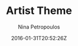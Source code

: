 ---
title: "Artist Theme"
github: https://github.com/ninapetrop/Artist-Theme
demo: http://ninapetrop.github.io/Artist-Theme/
author: Nina Petropoulos

ssg:
  - Jekyll
cms:
  - No Cms
date: 2016-01-31T20:52:26Z
github_branch: master
description: "A free Jekyll theme"
stale: true
---